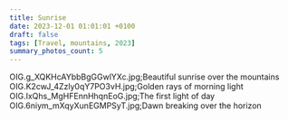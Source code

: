 ```yaml
---
title: Sunrise
date: 2023-12-01 01:01:01 +0100
draft: false
tags: [Travel, mountains, 2023]
summary_photos_count: 5
---
```

OIG.g_XQKHcAYbbBgGGwlYXc.jpg;Beautiful sunrise over the mountains
OIG.K2cwJ_4Zzly0qY7PO3vH.jpg;Golden rays of morning light
OIG.IxQhs_MgHFEnnHhqnEoG.jpg;The first light of day
OIG.6niym_mXqyXunEGMPSyT.jpg;Dawn breaking over the horizon
